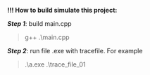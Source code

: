 **!!! How to build simulate this project:**

***Step 1***: build main.cpp 
> g++ .\main.cpp

***Step 2***: run file .exe with tracefile. For example
> .\a.exe .\trace_file_01  
